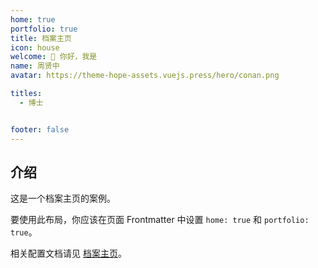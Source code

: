 ```yaml
---
home: true
portfolio: true
title: 档案主页
icon: house
welcome: 👋 你好，我是
name: 周贤中
avatar: https://theme-hope-assets.vuejs.press/hero/conan.png

titles:
  - 博士


footer: false
---
```


## 介绍

这是一个档案主页的案例。

要使用此布局，你应该在页面 Frontmatter 中设置 `home: true` 和 `portfolio: true`。

相关配置文档请见 [档案主页](https://theme-hope.vuejs.press/zh/guide/blog/home.html#档案类型主页)。

